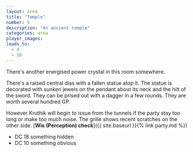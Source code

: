 ```yaml
---
layout: area
title: "Temple"
number: 5
description: "An ancient temple"
categories: area
player_images:
leads_to:
  - 4
  - 16
---
```


There's another energised power crystal in this room somewhere.

There's a raised central dias with a fallen statue atop it.  The statue is decorated with sunken jewels on the pendant about its neck and the hilt of the sword.  They can be prised out with a dagger in a few rounds.  They are worth several hundred GP.

However Kruthik will begin to issue from the tunnels if the party stay too long or make too much noise.
The grille shows recent scratches on the other side.
[**Wis (Perception) check**]({{ site.baseurl }}{% link party.md %})
* DC 18 something hidden
* DC 10 something obvious

